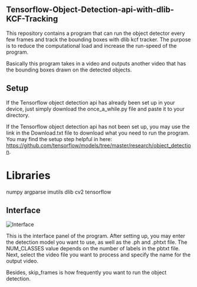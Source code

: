 ## Tensorflow-Object-Detection-api-with-dlib-KCF-Tracking
This repository contains a program that can run the object detector every few frames and track the bounding boxes with dlib kcf tracker. The purpose is to reduce the computational load and increase the run-speed of the program. 

Basically this program takes in a video and outputs another video that has the bounding boxes drawn on the detected objects. 

## Setup
If the Tensorflow object detection api has already been set up in your device, just simply download the once_a_while.py file and paste it to your directory.

If the Tensorflow object detection api has not been set up, you may use the link in the Download.txt file to download what you need to run the program. You may find the setup step helpful in here: https://github.com/tensorflow/models/tree/master/research/object_detection.

# Libraries
numpy
argparse
imutils
dlib
cv2
tensorflow

## Interface
![Interface](https://user-images.githubusercontent.com/46501711/56524595-b3667400-6517-11e9-8de3-caabcd0423a9.JPG)

This is the interface panel of the program. After setting up, you may enter the detection model you want to use, as well as the .ph and .phtxt file. The NUM_CLASSES value depends on the number of labels in the pbtxt file. Next, select the video file you want to process and specify the name for the output video. 

Besides, skip_frames is how frequently you want to run the object detection. 
